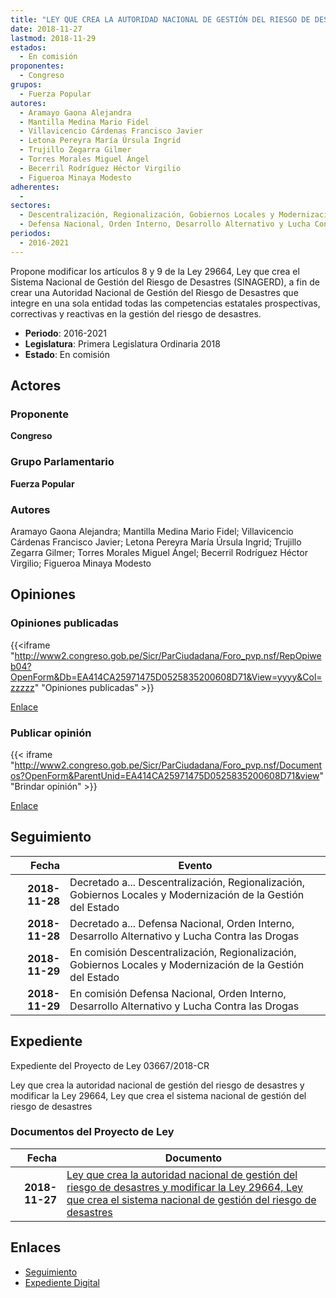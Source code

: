 ```yaml
---
title: "LEY QUE CREA LA AUTORIDAD NACIONAL DE GESTIÓN DEL RIESGO DE DESASTRES Y MODIFICA LA LEY 29664, LEY QUE CREA EL SISTEMA NACIONAL DE GESTIÓN DEL RIESGO DE DESASTRES"
date: 2018-11-27
lastmod: 2018-11-29
estados: 
  - En comisión
proponentes: 
  - Congreso
grupos: 
  - Fuerza Popular
autores: 
  - Aramayo Gaona Alejandra
  - Mantilla Medina Mario Fidel
  - Villavicencio Cárdenas Francisco Javier
  - Letona Pereyra María Úrsula Ingrid
  - Trujillo Zegarra Gilmer
  - Torres Morales Miguel Ángel
  - Becerril Rodríguez Héctor Virgilio
  - Figueroa Minaya Modesto
adherentes: 
  - 
sectores: 
  - Descentralización, Regionalización, Gobiernos Locales y Modernización de la Gestión del Estado
  - Defensa Nacional, Orden Interno, Desarrollo Alternativo y Lucha Contra las Drogas
periodos: 
  - 2016-2021
---
```


Propone modificar los artículos 8 y 9 de la Ley 29664, Ley que crea el Sistema Nacional de Gestión del Riesgo de Desastres (SINAGERD), a fin de crear una Autoridad Nacional de Gestión del Riesgo de Desastres que integre en una sola entidad todas las competencias estatales prospectivas, correctivas y reactivas en la gestión del riesgo de desastres.

- **Periodo**: 2016-2021
- **Legislatura**: Primera Legislatura Ordinaria 2018
- **Estado**: En comisión

## Actores

### Proponente

**Congreso**

### Grupo Parlamentario

**Fuerza Popular**

### Autores

Aramayo Gaona Alejandra; Mantilla Medina Mario Fidel; Villavicencio Cárdenas Francisco Javier; Letona Pereyra María Úrsula Ingrid; Trujillo Zegarra Gilmer; Torres Morales Miguel Ángel; Becerril Rodríguez Héctor Virgilio; Figueroa Minaya Modesto


## Opiniones

### Opiniones publicadas

{{<iframe "http://www2.congreso.gob.pe/Sicr/ParCiudadana/Foro_pvp.nsf/RepOpiweb04?OpenForm&Db=EA414CA25971475D0525835200608D71&View=yyyy&Col=zzzzz" "Opiniones publicadas" >}}

[Enlace](http://www2.congreso.gob.pe/Sicr/ParCiudadana/Foro_pvp.nsf/RepOpiweb04?OpenForm&Db=EA414CA25971475D0525835200608D71&View=yyyy&Col=zzzzz)
### Publicar opinión

{{< iframe "http://www2.congreso.gob.pe/Sicr/ParCiudadana/Foro_pvp.nsf/Documentos?OpenForm&ParentUnid=EA414CA25971475D0525835200608D71&view" "Brindar opinión" >}}

[Enlace](http://www2.congreso.gob.pe/Sicr/ParCiudadana/Foro_pvp.nsf/Documentos?OpenForm&ParentUnid=EA414CA25971475D0525835200608D71&view)

## Seguimiento

| Fecha | Evento |
|------:|--------|
| **2018-11-28** | Decretado a... Descentralización, Regionalización, Gobiernos Locales y Modernización de la Gestión del Estado|
| **2018-11-28** | Decretado a... Defensa Nacional, Orden Interno, Desarrollo Alternativo y Lucha Contra las Drogas|
| **2018-11-29** | En comisión Descentralización, Regionalización, Gobiernos Locales y Modernización de la Gestión del Estado|
| **2018-11-29** | En comisión Defensa Nacional, Orden Interno, Desarrollo Alternativo y Lucha Contra las Drogas|


## Expediente

Expediente del Proyecto de Ley 03667/2018-CR

Ley que crea la autoridad nacional de gestión del riesgo de desastres y modificar la Ley 29664, Ley que crea el sistema nacional de gestión del riesgo de desastres


### Documentos del Proyecto de Ley

| Fecha | Documento |
|------:|--------|
| **2018-11-27** | [Ley que crea la autoridad nacional de gestión del riesgo de desastres y modificar la Ley 29664, Ley que crea el sistema nacional de gestión del riesgo de desastres](http://www.leyes.congreso.gob.pe/Documentos/2016_2021/Proyectos_de_Ley_y_de_Resoluciones_Legislativas/PL0366720181127.pdf) |

## Enlaces 

- [Seguimiento](http://www2.congreso.gob.pehttp://www2.congreso.gob.pe/Sicr/TraDocEstProc/CLProLey2016.nsf/f7fff46988ca05b1052578e100829cc7/78334932e20502b305258352006d8341?OpenDocument)
- [Expediente Digital](http://www2.congreso.gob.pehttp://www2.congreso.gob.pe/Sicr/TraDocEstProc/CLProLey2016.nsf/f7fff46988ca05b1052578e100829cc7/78334932e20502b305258352006d8341?OpenDocument&Click=05257FB7005EB655.eb71d0cf91d8294e05256cdf006b5706/$Body/0.1C6C)
